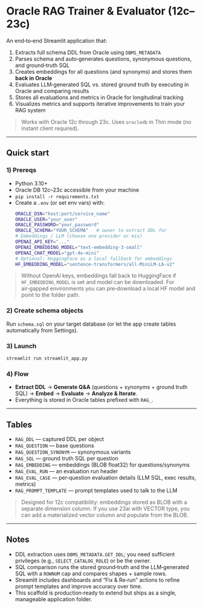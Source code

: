 # Oracle RAG Trainer & Evaluator (12c–23c)

An end‑to‑end Streamlit application that:
1) Extracts full schema DDL from Oracle using `DBMS_METADATA`  
2) Parses schema and auto‑generates questions, synonymous questions, and ground‑truth SQL  
3) Creates embeddings for all questions (and synonyms) and stores them **back in Oracle**  
4) Evaluates LLM‑generated SQL vs. stored ground truth by executing in Oracle and comparing results  
5) Stores all evaluations and metrics in Oracle for longitudinal tracking  
6) Visualizes metrics and supports iterative improvements to train your RAG system

> Works with Oracle 12c through 23c. Uses `oracledb` in Thin mode (no instant client required).

---

## Quick start

### 1) Prereqs
- Python 3.10+
- Oracle DB 12c–23c accessible from your machine
- `pip install -r requirements.txt`
- Create a `.env` (or set env vars) with:
  ```bash
  ORACLE_DSN="host:port/service_name"
  ORACLE_USER="your_user"
  ORACLE_PASSWORD="your_password"
  ORACLE_SCHEMA="YOUR_SCHEMA"   # owner to extract DDL for
  # Embeddings / LLM (choose one provider or mix)
  OPENAI_API_KEY="..."
  OPENAI_EMBEDDING_MODEL="text-embedding-3-small"
  OPENAI_CHAT_MODEL="gpt-4o-mini"
  # Optional: HuggingFace as a local fallback for embeddings
  HF_EMBEDDING_MODEL="sentence-transformers/all-MiniLM-L6-v2"
  ```

> Without OpenAI keys, embeddings fall back to HuggingFace if `HF_EMBEDDING_MODEL` is set and model can be downloaded.
> For air‑gapped environments you can pre‑download a local HF model and point to the folder path.

### 2) Create schema objects
Run `schema.sql` on your target database (or let the app create tables automatically from Settings).

### 3) Launch
```bash
streamlit run streamlit_app.py
```

### 4) Flow
- **Extract DDL** → **Generate Q&A** (questions + synonyms + ground truth SQL) → **Embed** → **Evaluate** → **Analyze & Iterate**.
- Everything is stored in Oracle tables prefixed with `RAG_`.

---

## Tables

- `RAG_DDL` — captured DDL per object
- `RAG_QUESTION` — base questions
- `RAG_QUESTION_SYNONYM` — synonymous variants
- `RAG_SQL` — ground truth SQL per question
- `RAG_EMBEDDING` — embeddings (BLOB float32) for questions/synonyms
- `RAG_EVAL_RUN` — an evaluation run header
- `RAG_EVAL_CASE` — per‑question evaluation details (LLM SQL, exec results, metrics)
- `RAG_PROMPT_TEMPLATE` — prompt templates used to talk to the LLM

> Designed for 12c compatibility: embeddings stored as BLOB with a separate dimension column. If you use 23ai with VECTOR type,
> you can add a materialized vector column and populate from the BLOB.

---

## Notes

- DDL extraction uses `DBMS_METADATA.GET_DDL`; you need sufficient privileges (e.g., `SELECT_CATALOG_ROLE`) or be the owner.
- SQL comparison runs the stored ground‑truth and the LLM‑generated SQL with a `ROWNUM` cap and compares shapes + sample rows.
- Streamlit includes dashboards and “Fix & Re‑run” actions to refine prompt templates and improve accuracy over time.
- This scaffold is production‑ready to extend but ships as a single, manageable application folder.
